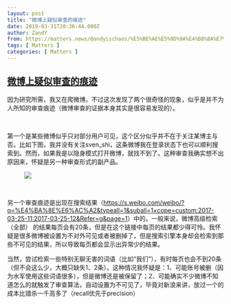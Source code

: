 ```yaml
---
layout: post
title: "微博上疑似审查的痕迹"
date: 2019-03-31T20:36:44.000Z
author: ZandY
from: https://matters.news/@andyischaos/%E5%BE%AE%E5%8D%9A%E4%B8%8A%E7%96%91%E4%BC%BC%E5%AE%A1%E6%9F%A5%E7%9A%84%E7%97%95%E8%BF%B9-zdpuAp9fyyPNZDci8bdP2jm7Aptv6ZCKMK2CxVTtbxomY8Bo3
tags: [ Matters ]
categories: [ Matters ]
---
```

<!--1554064604000-->
[微博上疑似审查的痕迹](https://matters.news/@andyischaos/%E5%BE%AE%E5%8D%9A%E4%B8%8A%E7%96%91%E4%BC%BC%E5%AE%A1%E6%9F%A5%E7%9A%84%E7%97%95%E8%BF%B9-zdpuAp9fyyPNZDci8bdP2jm7Aptv6ZCKMK2CxVTtbxomY8Bo3)
------

<div>
<p>因为研究所需，我又在爬微博。不过这次发现了两个很奇怪的现象，似乎是并不为人所知的审查痕迹（微博审查的证据本身其实是很容易发现的）。</p><p><br></p><p>第一个是某些微博似乎只对部分用户可见，这个区分似乎并不在于关注某博主与否。比如下图，我并没有关注sven_shi，这条微博我在登录状态下也可以顺利搜索到。然而，如果我是以隐身模式打开微博，就找不到了。这种审查我确实想不出原因来，怀疑是另一种审查形式的副产品。</p><figure><img src="https://assets.matters.news/embed/28d1e170-04b9-4d44-87e0-7b09443ffb11/screen-shot-2019-03-31-at-4-15-11-pm-png" referrerpolicy="no-referrer"><figcaption></figcaption></figure><p><br></p><p>另一个审查痕迹是出现在搜索结果（<a href="https://s.weibo.com/weibo/?q=%E4%BA%8E%E6%AC%A2&typeall=1&suball=1&timescope=custom:2017-03-25-11:2017-03-25-12&Refer=g&page=1" target="_blank">https://s.weibo.com/weibo/?q=%E4%BA%8E%E6%AC%A2&typeall=1&suball=1&timescope=custom:2017-03-25-11:2017-03-25-12&Refer=g&page=1</a>）中的。一般来说，微博高级检索（全部） 的结果每页会有20条，但是在这个链接中每页的结果都少得可怜。我怀疑是很多微博被设置为不对外可见或者被删掉了，但是搜索引擎本身却会检索到那些不可见的结果，所以导致每页都会显示出异常少的结果。</p><p>当然，尝试检索一些特别无聊无害的词语（比如“我们”），有时每页也会不到20条（但不会这么少，大概只缺失1、2条）。这种情况我怀疑是：1、可能账号被删（因为水军使用这些词语很多），但是微博还是被保留了；2、可能确实不少微博不知道怎么的就触发了审查算法，自动设置为不可见了，毕竟对新浪来讲，放过一个的成本比错杀一千高多了（recall优先于precision）</p><p><br></p>
</div>
